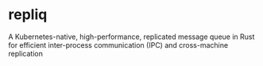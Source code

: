 # repliq
A Kubernetes-native, high-performance, replicated message queue in Rust for efficient inter-process communication (IPC) and cross-machine replication
